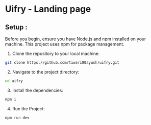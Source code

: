 # Uifry - Landing page

## Setup :

Before you begin, ensure you have Node.js and npm installed on your machine. This project uses npm for package management.

1. Clone the repository to your local machine:

```sh
git clone https://github.com/tiwari00ayush/uifry.git
```

2. Navigate to the project directory:

```sh
cd uifry
```

3. Install the dependencies:

```sh
npm i
```

4. Run the Project:

```sh
npm run dev
```
